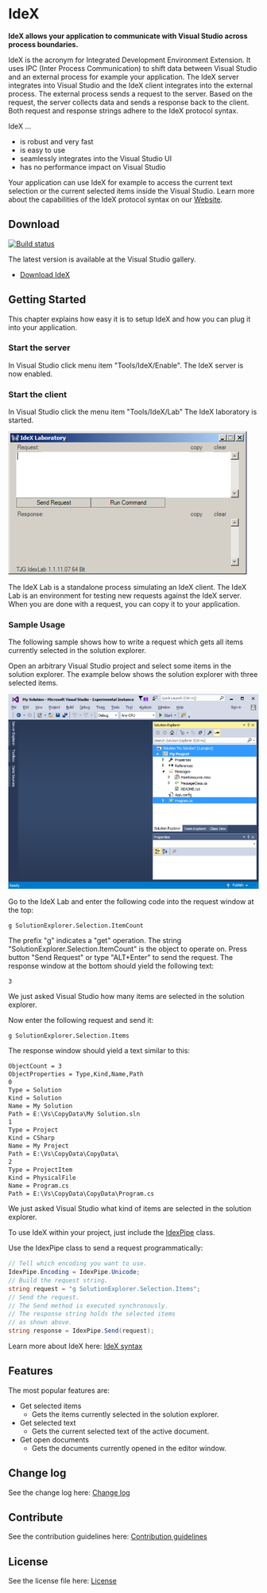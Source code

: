 # IdeX

**IdeX allows your application to communicate with Visual Studio across process boundaries.**

IdeX is the acronym for Integrated Development Environment Extension. It uses IPC (Inter Process Communication) to shift data between Visual Studio and an external process for example your application. The IdeX server integrates into Visual Studio and the IdeX client integrates into the external process. The external process sends a request to the server. Based on the request, the server collects data and sends a response back to the client. Both request and response strings adhere to the IdeX protocol syntax.

IdeX ...
* is robust and very fast
* is easy to use
* seamlessly integrates into the Visual Studio UI
* has no performance impact on Visual Studio

Your application can use IdeX for example to access the current text selection or the current selected items inside the Visual Studio. Learn more about the capabilities of the IdeX protocol syntax on our [Website](https://github.com/TooJooGoo/IdeX).

## Download
[![Build status](https://ci.appveyor.com/api/projects/status/4m76qv4u4t6pc1yg?svg=true)](https://ci.appveyor.com/project/TooJooGoo/idex)

The latest version is available at the Visual Studio gallery.
- [Download IdeX](https://visualstudiogallery.msdn.microsoft.com/a53074bd-cf8d-4be7-8eb6-2b768a45b96b)

## Getting Started
This chapter explains how easy it is to setup IdeX and how you can plug it into your application.

### Start the server
In Visual Studio click menu item "Tools/IdeX/Enable".
The IdeX server is now enabled.

### Start the client
In Visual Studio click the menu item "Tools/IdeX/Lab"
The IdeX laboratory is started.

![Idex laboratory](Art/IdexLab.png "The IdeX laboratory")

The IdeX Lab is a standalone process simulating an IdeX client. The IdeX Lab is an environment for testing new requests against the IdeX server.
When you are done with a request, you can copy it to your application.

### Sample Usage
The following sample shows how to write a request which gets all items currently selected in the solution explorer.

Open an arbitrary Visual Studio project and select some items in the solution explorer.
The example below shows the solution explorer with three selected items.

![Alt](Art/SolutionExplorerSelection.png "Solution explorer with some selected items")

Go to the IdeX Lab and enter the following code into the request window at the top:

	g SolutionExplorer.Selection.ItemCount

The prefix "g" indicates a "get" operation. The string "SolutionExplorer.Selection.ItemCount" is the object to operate on. Press button "Send Request" or type "ALT+Enter" to send the request.
The response window at the bottom should yield the following text:

	3
We just asked Visual Studio how many items are selected in the solution explorer.

Now enter the following request and send it:

	g SolutionExplorer.Selection.Items

The response window should yield a text similar to this:

	ObjectCount = 3
	ObjectProperties = Type,Kind,Name,Path
	0
	Type = Solution
	Kind = Solution
	Name = My Solution
	Path = E:\Vs\CopyData\My Solution.sln
	1
	Type = Project
	Kind = CSharp
	Name = My Project
	Path = E:\Vs\CopyData\CopyData\
	2
	Type = ProjectItem
	Kind = PhysicalFile
	Name = Program.cs
	Path = E:\Vs\CopyData\CopyData\Program.cs

We just asked Visual Studio what kind of items are selected in the solution explorer.

To use IdeX within your project, just include 
the [IdexPipe](IdexPipe.md) class.

Use the IdexPipe class to send a request programmatically:
```csharp
// Tell which encoding you want to use.
IdexPipe.Encoding = IdexPipe.Unicode;
// Build the request string.
string request = "g SolutionExplorer.Selection.Items";
// Send the request.
// The Send method is executed synchronously.
// The response string holds the selected items 
// as shown above.
string response = IdexPipe.Send(request);
```

Learn more about IdeX here: [IdeX syntax](IdexSyntax.txt)

## Features
The most popular features are:
- Get selected items
  - Gets the items currently selected in the solution explorer.
- Get selected text
  - Gets the current selected text of the active document.
- Get open documents
  - Gets the documents currently opened in the editor window.

## Change log
See the change log here: [Change log](CHANGELOG.md)

## Contribute
See the contribution guidelines here: [Contribution guidelines](CONTRIBUTING.md)

## License
See the license file here: [License](LICENSE)
